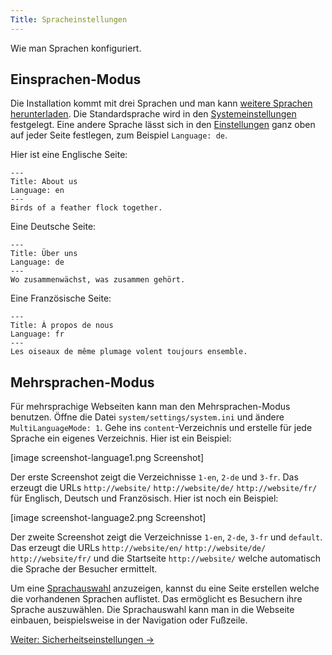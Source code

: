 ```yaml
---
Title: Spracheinstellungen
---
```

Wie man Sprachen konfiguriert.

## Einsprachen-Modus

Die Installation kommt mit drei Sprachen und man kann [weitere Sprachen herunterladen](https://github.com/datenstrom/yellow-extensions/tree/master/languages). Die Standardsprache wird in den [Systemeinstellungen](adjusting-system#systemeinstellungen) festgelegt. Eine andere Sprache lässt sich in den [Einstellungen](markdown-cheat-sheet#einstellungen) ganz oben auf jeder Seite festlegen, zum Beispiel `Language: de`. 

Hier ist eine Englische Seite:

```
---
Title: About us
Language: en
---
Birds of a feather flock together.
```

Eine Deutsche Seite:

```
---
Title: Über uns
Language: de
---
Wo zusammenwächst, was zusammen gehört.
```

Eine Französische Seite:

```
---
Title: À propos de nous
Language: fr
---
Les oiseaux de même plumage volent toujours ensemble.
```

## Mehrsprachen-Modus

Für mehrsprachige Webseiten kann man den Mehrsprachen-Modus benutzen. Öffne die Datei `system/settings/system.ini` und ändere `MultiLanguageMode: 1`. Gehe ins `content`-Verzeichnis und erstelle für jede Sprache ein eigenes Verzeichnis. Hier ist ein Beispiel:

[image screenshot-language1.png Screenshot]

Der erste Screenshot zeigt die Verzeichnisse `1-en`, `2-de` und `3-fr`. Das erzeugt die URLs `http://website/` `http://website/de/` `http://website/fr/` für Englisch, Deutsch und Französisch. Hier ist noch ein Beispiel:

[image screenshot-language2.png Screenshot]

Der zweite Screenshot zeigt die Verzeichnisse `1-en`, `2-de`, `3-fr` und `default`. Das erzeugt die URLs `http://website/en/` `http://website/de/` `http://website/fr/` und die Startseite `http://website/` welche automatisch die Sprache der Besucher ermittelt. 

Um eine [Sprachauswahl](/language/) anzuzeigen, kannst du eine Seite erstellen welche die vorhandenen Sprachen auflistet. Das ermöglicht es Besuchern ihre Sprache auszuwählen. Die Sprachauswahl kann man in die Webseite einbauen, beispielsweise in der Navigation oder Fußzeile.

[Weiter: Sicherheitseinstellungen →](security-configuration)